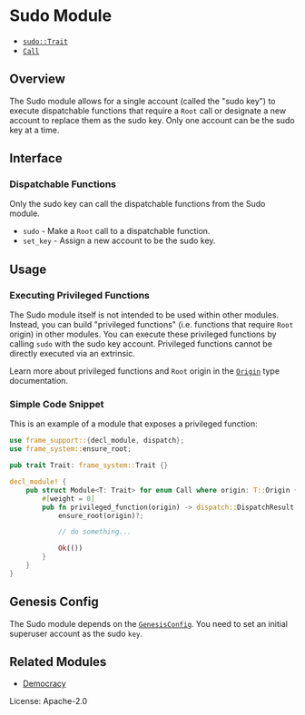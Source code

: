 # Sudo Module

- [`sudo::Trait`](./trait.Trait.html)
- [`Call`](./enum.Call.html)

## Overview

The Sudo module allows for a single account (called the "sudo key")
to execute dispatchable functions that require a `Root` call
or designate a new account to replace them as the sudo key.
Only one account can be the sudo key at a time.

## Interface

### Dispatchable Functions

Only the sudo key can call the dispatchable functions from the Sudo module.

* `sudo` - Make a `Root` call to a dispatchable function.
* `set_key` - Assign a new account to be the sudo key.

## Usage

### Executing Privileged Functions

The Sudo module itself is not intended to be used within other modules.
Instead, you can build "privileged functions" (i.e. functions that require `Root` origin) in other modules.
You can execute these privileged functions by calling `sudo` with the sudo key account.
Privileged functions cannot be directly executed via an extrinsic.

Learn more about privileged functions and `Root` origin in the [`Origin`] type documentation.

### Simple Code Snippet

This is an example of a module that exposes a privileged function:

```rust
use frame_support::{decl_module, dispatch};
use frame_system::ensure_root;

pub trait Trait: frame_system::Trait {}

decl_module! {
    pub struct Module<T: Trait> for enum Call where origin: T::Origin {
		#[weight = 0]
        pub fn privileged_function(origin) -> dispatch::DispatchResult {
            ensure_root(origin)?;

            // do something...

            Ok(())
        }
    }
}
```

## Genesis Config

The Sudo module depends on the [`GenesisConfig`](./struct.GenesisConfig.html).
You need to set an initial superuser account as the sudo `key`.

## Related Modules

* [Democracy](https://github.com/paritytech/substrate/blob/master/frame/democracy/README.md)

[`Call`]: ./enum.Call.html
[`Trait`]: ./trait.Trait.html
[`Origin`]: https://docs.substrate.dev/docs/substrate-types

License: Apache-2.0
